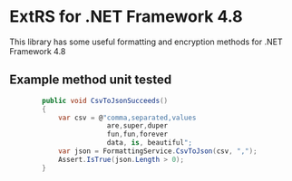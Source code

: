 # ExtRS for .NET Framework 4.8
This library has some useful formatting and encryption methods for .NET Framework 4.8

## Example method unit tested

  
```csharp
        public void CsvToJsonSucceeds()
        {
            var csv = @"comma,separated,values
                        are,super,duper
                        fun,fun,forever
                        data, is, beautiful";
            var json = FormattingService.CsvToJson(csv, ",");
            Assert.IsTrue(json.Length > 0);
        }
```
